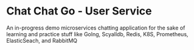 # Chat Chat Go - User Service

An in-progress demo microservices chatting application for the sake of learning and practice stuff like Golng, Scyalldb, Redis, K8S, Prometheus, ElasticSeach, and RabbitMQ
